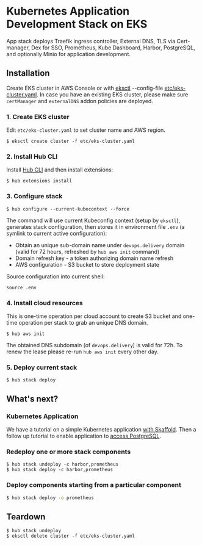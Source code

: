 # Kubernetes Application Development Stack on EKS

App stack deploys Traefik ingress controller, External DNS, TLS via Cert-manager, Dex for SSO, Prometheus, Kube Dashboard, Harbor, PostgreSQL, and optionally Minio for application development.

## Installation

Create EKS cluster in AWS Console or with [eksctl](https://docs.aws.amazon.com/eks/latest/userguide/eksctl.html) --config-file [etc/eks-cluster.yaml](etc/eks-cluster.yaml). In case you have an existing EKS cluster, please make sure `certManager` and `externalDNS` addon policies are deployed.

### 1. Create EKS cluster

Edit `etc/eks-cluster.yaml` to set cluster name and AWS region.

```
$ eksctl create cluster -f etc/eks-cluster.yaml
```

### 2. Install Hub CLI

Install [Hub CLI](https://docs.agilestacks.com/article/zrban5vpb5-install-toolbox#hub_cli) and then install extensions:

```
$ hub extensions install
```

### 3. Configure stack

```
$ hub configure --current-kubecontext --force
```

The command will use current Kubeconfig context (setup by `eksctl`), generates stack configuration, then stores it in environment file `.env` (a symlink to current active configuration):

* Obtain an unique sub-domain name under `devops.delivery` domain (valid for 72 hours, refreshed by `hub aws init` command)
* Domain refresh key - a token authorizing domain name refresh
* AWS configuration - S3 bucket to store deployment state

Source configuration into current shell:

```
source .env
```

### 4. Install cloud resources

This is one-time operation per cloud account to create S3 bucket and one-time operation per stack to grab an unique DNS domain.

```
$ hub aws init
```

The obtained DNS subdomain (of `devops.delivery`) is valid for 72h. To renew the lease please re-run `hub aws init` every other day.

### 5. Deploy current stack

```
$ hub stack deploy
```


## What's next?

### Kubernetes Application

We have a tutorial on a simple Kubernetes application [with Skaffold](https://docs.agilestacks.com/article/4b2q2dcof9-development-workflow-on-kubernetes-with-skaffold). Then a follow up tutorial to enable application to [access PostgreSQL](https://docs.agilestacks.com/article/j4cysq9ka5-201-python-efficient-development-for-kubernetes-enable-database).


### Redeploy one or more stack components

```
$ hub stack undeploy -c harbor,prometheus
$ hub stack deploy -c harbor,prometheus
```

### Deploy components starting from a particular component

```bash
$ hub stack deploy -o prometheus
```

## Teardown

```
$ hub stack undeploy
$ eksctl delete cluster -f etc/eks-cluster.yaml
```
